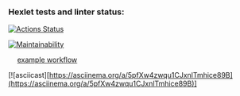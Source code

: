 ### Hexlet tests and linter status:

[![Actions Status](https://github.com/korpeev/frontend-project-lvl1/workflows/hexlet-check/badge.svg)](https://github.com/korpeev/frontend-project-lvl1/actions)

[![Maintainability](https://api.codeclimate.com/v1/badges/a99a88d28ad37a79dbf6/maintainability)](https://codeclimate.com/github/codeclimate/codeclimate/maintainability)

&emsp; [example workflow](https://github.com/korpeev/frontend-project-lvl1/workflows/eslint-check.yml/badge.svg)


[![asciicast][https://asciinema.org/a/5pfXw4zwqu1CJxnlTmhice89B](https://asciinema.org/a/5pfXw4zwqu1CJxnlTmhice89B)]

